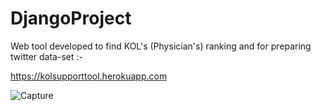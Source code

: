 # DjangoProject

Web tool developed to find KOL's (Physician's) ranking and for preparing twitter data-set :- 

https://kolsupporttool.herokuapp.com

![Capture](https://user-images.githubusercontent.com/39646018/82297552-6ed63200-99d0-11ea-8b91-342315d4a30c.PNG)


